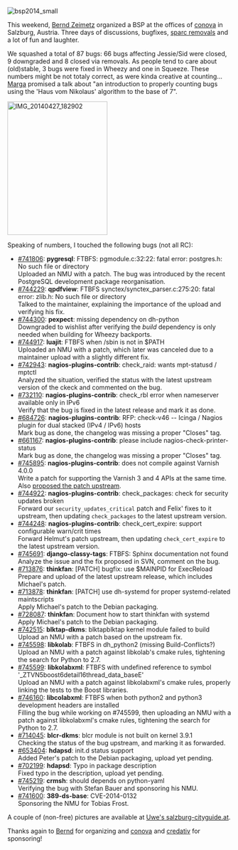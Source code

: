 <html><body><p><img class="image-reference" src="/wp-content/uploads/2014/04/bsp2014_small.png" alt="bsp2014_small" class="aligncenter size-medium wp-image-1295"></p>
<p>This weekend, <a href="http://bzed.de/">Bernd Zeimetz</a> organized a BSP at the offices of <a href="https://www.conova.com/">conova</a> in Salzburg, Austria.
Three days of discussions, bugfixes, <a href="https://lists.debian.org/debian-devel-announce/2014/04/msg00012.html">sparc removals</a> and a lot of fun and laughter.</p>
<p>We squashed a total of 87 bugs: 66 bugs affecting Jessie/Sid were closed, 9 downgraded and 8 closed via removals. As people tend to care about (old)stable, 3 bugs were fixed in Wheezy and one in Squeeze. These numbers might be not totaly correct, as were kinda creative at counting... <a href="http://www.marga.com.ar/">Marga</a> promised a talk about "an introduction to properly counting bugs using the 'Haus vom Nikolaus' algorithm to the base of 7".</p>
<p><a href="/wp-content/uploads/2014/04/IMG_20140427_182902.jpg"><img src="/wp-content/uploads/2014/04/IMG_20140427_182902-225x300.jpg" alt="IMG_20140427_182902" width="225" height="300" class="aligncenter size-medium wp-image-1294"></a></p>
<p>Speaking of numbers, I touched the following bugs (not all RC):</p>
<ul>
<li><a href="http://bugs.debian.org/741806">#741806</a>: <strong>pygresql</strong>: FTBFS: pgmodule.c:32:22: fatal error: postgres.h: No such file or directory<br>
Uploaded an NMU with a patch. The bug was introduced by the recent PostgreSQL development package reorganisation.</li>
<li><a href="http://bugs.debian.org/744229">#744229</a>: <strong>qpdfview</strong>: FTBFS synctex/synctex_parser.c:275:20: fatal error: zlib.h: No such file or directory<br>
Talked to the maintainer, explaining the importance of the upload and verifying his fix.</li>
<li><a href="http://bugs.debian.org/744300">#744300</a>: <strong>pexpect</strong>: missing dependency on dh-python<br>
Downgraded to wishlist after verifying the <em>build</em> dependency is only needed when building for Wheezy backports.</li>
<li><a href="http://bugs.debian.org/744917">#744917</a>: <strong>luajit</strong>: FTBFS when /sbin is not in $PATH<br>
Uploaded an NMU with a patch, which later was canceled due to a maintainer upload with a slightly different fix.</li>
<li><a href="http://bugs.debian.org/742943">#742943</a>: <strong>nagios-plugins-contrib</strong>: check_raid: wants mpt-statusd / mptctl<br>
Analyzed the situation, verified the status with the latest upstream version of the ckeck and commented on the bug.</li>
<li><a href="http://bugs.debian.org/732110">#732110</a>: <strong>nagios-plugins-contrib</strong>: check_rbl error when nameserver available only in IPv6<br>
Verify that the bug is fixed in the latest release and mark it as done.</li>
<li><a href="http://bugs.debian.org/684726">#684726</a>: <strong>nagios-plugins-contrib</strong>: RFP: check-v46 -- Icinga / Nagios plugin for dual stacked (IPv4 / IPv6) hosts<br>
Mark bug as done, the changelog was missing a proper "Closes" tag.</li>
<li><a href="http://bugs.debian.org/661167">#661167</a>: <strong>nagios-plugins-contrib</strong>: please include nagios-check-printer-status<br>
Mark bug as done, the changelog was missing a proper "Closes" tag.</li>
<li><a href="http://bugs.debian.org/745895">#745895</a>: <strong>nagios-plugins-contrib</strong>: does not compile against Varnish 4.0.0<br>
Write a patch for supporting the Varnish 3 and 4 APIs at the same time. Also <a href="https://github.com/varnish/varnish-nagios/pull/3">proposed the patch upstream</a>.</li>
<li><a href="http://bugs.debian.org/744922">#744922</a>: <strong>nagios-plugins-contrib</strong>: check_packages: check for security updates broken<br>
Forward our <code>security_updates_critical</code> patch and Felix' fixes to it upstream, then updating <code>check_packages</code> to the latest upstream version.</li>
<li><a href="http://bugs.debian.org/744248">#744248</a>: <strong>nagios-plugins-contrib</strong>: check_cert_expire: support configurable warn/crit times<br>
Forward Helmut's patch upstream, then updating <code>check_cert_expire</code> to the latest upstream version.</li>
<li><a href="http://bugs.debian.org/745691">#745691</a>: <strong>django-classy-tags</strong>: FTBFS: Sphinx documentation not found<br>
Analyze the issue and the fix proposed in SVN, comment on the bug.</li>
<li><a href="http://bugs.debian.org/713876">#713876</a>: <strong>thinkfan</strong>: [PATCH] bugfix: use $MAINPID for ExecReload<br>
Prepare and upload of the latest upstream release, which includes Michael's patch.</li>
<li><a href="http://bugs.debian.org/713878">#713878</a>: <strong>thinkfan</strong>: [PATCH] use dh-systemd for proper systemd-related maintscripts<br>
Apply Michael's patch to the Debian packaging.</li>
<li><a href="http://bugs.debian.org/728087">#728087</a>: <strong>thinkfan</strong>: Document how to start thinkfan with systemd<br>
Apply Michael's patch to the Debian packaging.</li>
<li><a href="http://bugs.debian.org/742515">#742515</a>: <strong>blktap-dkms</strong>: blktapblktap kernel module failed to build<br>
Upload an NMU with a patch based on the upstream fix.</li>
<li><a href="http://bugs.debian.org/745598">#745598</a>: <strong>libkolab</strong>: FTBFS in dh_python2 (missing Build-Conflicts?)<br>
Upload an NMU with a patch against libkolab's cmake rules, tightening the search for Python to 2.7.</li>
<li><a href="http://bugs.debian.org/745599">#745599</a>: <strong>libkolabxml</strong>: FTBFS with undefined reference to symbol '_ZTVN5boost6detail16thread_data_baseE'<br>
Upload an NMU with a patch against libkolabxml's cmake rules, properly linking the tests to the Boost libraries.</li>
<li><a href="http://bugs.debian.org/746160">#746160</a>: <strong>libcolabxml</strong>: FTBFS when both python2 and python3 development headers are installed<br>
Filling the bug while working on #745599, then uploading an NMU with a patch against libkolabxml's cmake rules, tightening the search for Python to 2.7.</li>
<li><a href="http://bugs.debian.org/714045">#714045</a>: <strong>blcr-dkms</strong>: blcr module is not built on kernel 3.9.1<br>
Checking the status of the bug upstream, and marking it as forwarded.</li>
<li><a href="http://bugs.debian.org/653404">#653404</a>: <strong>hdapsd</strong>: init.d status support<br>
Added Peter's patch to the Debian packaging, upload yet pending.  </li>
<li><a href="http://bugs.debian.org/702199">#702199</a>: <strong>hdapsd</strong>: Typo in package description<br>
Fixed typo in the description, upload yet pending.</li>
<li><a href="http://bugs.debian.org/745219">#745219</a>: <strong>crmsh</strong>: should depends on python-yaml<br>
Verifying the bug with Stefan Bauer and sponsoring his NMU.</li>
<li><a href="http://bugs.debian.org/741600">#741600</a>: <strong>389-ds-base</strong>: CVE-2014-0132<br>
Sponsoring the NMU for Tobias Frost.</li>
</ul>
<p>A couple of (non-free) pictures are available at <a href="http://www.salzburg-cityguide.at/de/news/detail/backflash/debian-bug-squashing-party-2014_203624">Uwe's salzburg-cityguide.at</a>.</p>
<p>Thanks again to <a href="http://bzed.de/">Bernd</a> for organizing and <a href="https://www.conova.com/">conova</a> and <a href="http://www.credativ.de">credativ</a> for sponsoring!</p>
</body></html>
